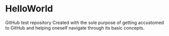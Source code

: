 # HelloWorld
GitHub test repository
Created with the sole purpose of getting accustomed to GitHub and helping oneself navigate through its basic concepts. 
